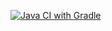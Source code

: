 [![Java CI with Gradle](https://github.com/Aleks163rus/API-CI/actions/workflows/gradle.yml/badge.svg)](https://github.com/Aleks163rus/API-CI/actions/workflows/gradle.yml)